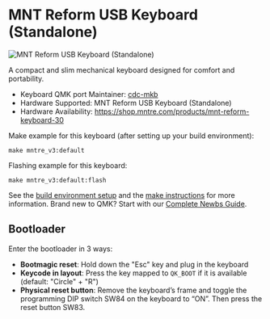 # MNT Reform USB Keyboard (Standalone)

![MNT Reform USB Keyboard (Standalone)](https://i.imgur.com/pXDDan6h.jpeg)

A compact and slim mechanical keyboard designed for comfort and portability.

* Keyboard QMK port Maintainer: [cdc-mkb](https://github.com/cdc-mkb)
* Hardware Supported: MNT Reform USB Keyboard (Standalone)
* Hardware Availability: https://shop.mntre.com/products/mnt-reform-keyboard-30

Make example for this keyboard (after setting up your build environment):

    make mntre_v3:default

Flashing example for this keyboard:

    make mntre_v3:default:flash

See the [build environment setup](https://docs.qmk.fm/#/getting_started_build_tools) and the [make instructions](https://docs.qmk.fm/#/getting_started_make_guide) for more information. Brand new to QMK? Start with our [Complete Newbs Guide](https://docs.qmk.fm/#/newbs).

## Bootloader

Enter the bootloader in 3 ways:

* **Bootmagic reset**: Hold down the "Esc" key and plug in the keyboard
* **Keycode in layout**: Press the key mapped to `QK_BOOT` if it is available (default: "Circle" + "R")
* **Physical reset button**: Remove the keyboard’s frame and toggle the programming DIP switch SW84 on the keyboard to “ON”.  Then press the reset button SW83.
